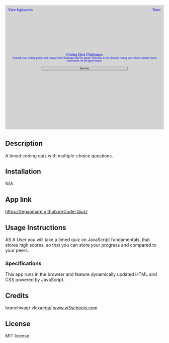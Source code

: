 <img src="./assets/images/code-quiz.PNG" alt="code_Quiz page picture" >

## Description
A timed coding quiz with multiple-choice questions.

## Installation 
N/A

## App link
https://tegaomare.github.io/Code-Qiuz/
 
## Usage Instructions

AS A User you will take a timed quiz on JavaScript fundamentals, that stores high scores, so that you can store your progress and compared to your peers.

### Specifications
This app runs in the browser and  feature dynamically updated HTML and CSS powered by JavaScript. 

## Credits
branchwag/
vlexaega/
www.w3schools.com
## License 
MIT license